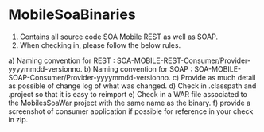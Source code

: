 MobileSoaBinaries
=================
1. Contains all source code SOA Mobile REST as well as SOAP.
2. When checking in, please follow the below rules.

  a) Naming convention for REST : SOA-MOBILE-REST-Consumer/Provider-yyyymmdd-versionno.
  b) Naming convention for SOAP : SOA-MOBILE-SOAP-Consumer/Provider-yyyymmdd-versionno.
  c) Provide as much detail as possible of change log of what was changed.
  d) Check in .classpath and .project so that it is easy to reimport
  e) Check in a WAR file associated to the MobilesSoaWar project with the same name as the binary.
  f) provide a screenshot of consumer application if possible for reference in your check in zip.
